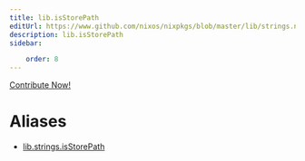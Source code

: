 ```yaml
---
title: lib.isStorePath
editUrl: https://www.github.com/nixos/nixpkgs/blob/master/lib/strings.nix#L1306C17
description: lib.isStorePath
sidebar:

    order: 8
---
```


<a href="https://www.github.com/nixos/nixpkgs/blob/master/lib/strings.nix#L1306C17">Contribute Now!</a>


# Aliases

- [lib.strings.isStorePath](./reference/lib/strings/lib-strings-isStorePath)


